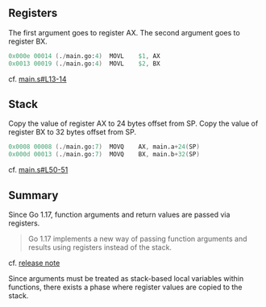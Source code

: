## Registers

The first argument goes to register AX.
The second argument goes to register BX.

```s
0x000e 00014 (./main.go:4)	MOVL	$1, AX
0x0013 00019 (./main.go:4)	MOVL	$2, BX
```

cf. [main.s#L13-14](main.s#L13-14)

## Stack

Copy the value of register AX to 24 bytes offset from SP.
Copy the value of register BX to 32 bytes offset from SP.

```s
0x0008 00008 (./main.go:7)	MOVQ	AX, main.a+24(SP)
0x000d 00013 (./main.go:7)	MOVQ	BX, main.b+32(SP)
```

cf. [main.s#L50-51](main.s#L50-51)

## Summary

Since Go 1.17, function arguments and return values are passed via registers.

> Go 1.17 implements a new way of passing function arguments and results using registers instead of the stack.

cf. [release note](https://go.dev/doc/go1.17#compiler)

Since arguments must be treated as stack-based local variables within functions, there exists a phase where register values are copied to the stack.
